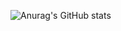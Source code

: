 ![Anurag's GitHub stats](https://github-readme-stats.vercel.app/api?username=joz&show_icons=true&theme=radical&title_color=read)
